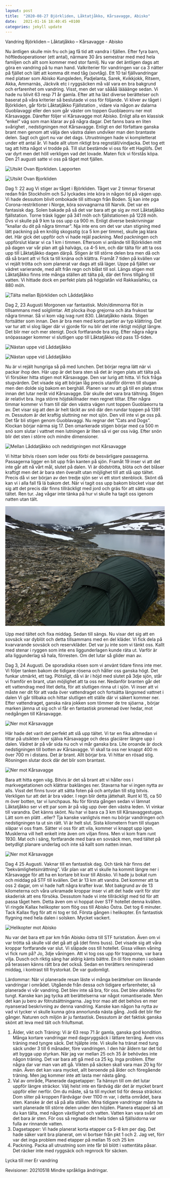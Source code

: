 ```yaml
---
layout: post
title:  "2020-08-27 Björkliden, Låktatjåkko, Kårsavagge, Abisko"
date:   2021-01-16 18:40:45 +0100
categories: jekyll update
---
```

Vandring Björkliden – Låktatjåkko – Kårsavagge - Abisko

Nu äntligen skulle min fru och jag få tid att vandra i fjällen. Efter fyra barn, höftledsoperationer (ett antal), närmare 30 års semestrar med med hela familjen och allt som kommer med stor familj. Nu var det äntligen dags att göra en vandring på tu man hand. Valkriterier för vandringen var ca 3 nätter på fjället och lätt att komma dit med tåg (sovtåg).
Ett 10 tal fjällvandringar med platser som Abisko Kungsleden, Padjelanta, Sarek, Kvikkjokk, Ritsem, Akka,  Ammarnäs, Jäckvik etc i ryggsäcken må väl vara en bra bakgrund och erfarenhet om vandring. Visst, men det var såååå läääänge sedan. Vi hade nu blivit 63 resp 71 år gamla.
Efter att ha läst diverse berättelser och baserat på våra kriterier så beslutade vi oss för följande. 
Vi kliver av tåget i Björkliden, går förbi Låktatjåkko Fjällstation , vidare via någon av dalarna Guoblavaggi eller den som går väster om toppen Guoblaeorru ner mot Kårsavagge. Därefter följer vi Kårsavagge mot Abisko.  Enligt alla en klassisk ”enkel” väg som man klarar av på några dagar.   Det fanns bara en liten svårighet , nedstigningen mot Kårsavagge. Enligt en del författare ganska brant men genom att välja den västra dalen undviker man den brantaste delen.
Sagt och gjort nu var det dags. Utrustningen hade vi kompletterat under ett antal år. Vi hade allt utom riktigt bra regnställ/vindjacka. Det tog ett tag att hitta något vi trodde på. Till slut bestämde vi oss för ett Haglöfs. Det var dyrt men det höll verkligen vad det lovade. Maten fick vi förstås köpa. Den 21 augusti satte vi oss på tåget mot fjällen.

![Utsikt Ovan Bjorkliden. Lapporten](/img/bjorkl/DSC03326.jpg "Lapporten")

![Utsikt Ovan Bjorkliden](/img/bjorkl/DSC02996.JPG "Björkliden")

Dag 1: 22 aug
Vi stiger av tåget i Björkliden.  Tåget var 2 timmar försenat redan från Stockholm och SJ lyckades inte köra in någon tid på vägen upp. Vi hade dessutom blivit ombokade till sittvagn från Boden. Sj kan inte pga Corona-restriktioner i Norge, köra sovvagnarna till Narvik.
Det var en fantasisk dag. Solen bakade på så det var bara att ge sig av mot Låktatjåkko fjällstation. Torne träsk ligger på 341 möh och fjällstationen på  1228 möh. Dvs vi skulle på 9 km ta oss upp ca 900 m. Enligt diverse beskrivningar ”knallar du dit på några timmar”. Nja inte ens om det var utan stigning med lätt packning på en knölig skogsstig (ca 5 km per timme), skulle jag klara det.  Här gick det uppför och vi hade rejäl packning. Med packningen och uppförslut klarar vi ca 1 km i timmen. Eftersom vi anlände till Björkliden mitt på dagen var vår plan att gå halvägs, ca 4-5 km, och där tälta för att ta oss upp till Låktatjåkko dagen därpå. Stigen är till större delen bra men då och då så brant att vi fick ta till knäna och klättra. Framåt 7 tiden på kvällen var vi rejält trötta och som planerat var dags att slå läger. Uppe på fjället var vädret varierande, med allt från regn och blåst till sol. Längs stigen mot Låktatjåkko finns inte många ställen att tälta på, där det finns tillgång till vatten. Vi hittade dock en perfekt plats på högplatån vid Rakkaslahku, ca 880 möh.

![Tälta mellan Björkliden och Låddatjåkko](/img/bjorkl/DSC03006.JPG "Tälta")

Dag 2, 23 Augusti
Morgonen var fantastisk. Moln/dimmorna flöt in tillsammans med solglimtar. Att plocka ihop grejorna och äta frukost tar några timmar. Så vi kom väg ivag runt 830.  Låktatjåkko nästa. Stigen fortsätter som innan. Den är bra men med korta partier av typ klättring. Det var tur att vi slog läger där vi gjorde för nu blir det inte riktigt möjligt längre. Det blir mer och mer stenigt. Dock fortfarande bra stig. Efter några några snöpassager kommer vi slutligen upp till Låktatjåkko vid pass  13-tiden. 

![Nästan uppe vid Låddatjåkko](/img/bjorkl/20200823_101411.jpg "Där har vi gått") 

![Nästan uppe vid Låddatjåkko](/img/bjorkl/DSC03360.JPG "Låddatjåkko") 

Nu är vi rejält hungriga så på med lunchen. Det börjar regna lätt när vi packar ihop den. Här upp är det bara sten så det är ingen plats att tälta på. Vi försöker hitta stigen mot Kårsavagge. Den  var lurig att hitta. Vi fick fråga stugvärden. Det visade sig att början låg precis utanför dörren till stugan men den dolde sig bakom en berghäll. Planen var nu att gå till en plats strax innan det lutar neråt vid Kårsavagge. Där skulle det vara bra tältning. Stigen är relativt bra. Inga större höjdskillnader men regnet tilltar. Efter några timmar kommer vi fram till där den västra vägen runt  toppen Guoblaeorru ta av. Det visar sig att den är helt täckt av snö där den rundar toppen på 1391 m. Dessutom är det kraftig sluttning ner mot sjön. Den vill inte vi ge oss på. Det får bli stigen genom  Guoblavaggi. Nu regnar det ”Cats and Dogs”. Klockan börjar närma sig 17.  Den omarkerade stigen börjar med ca 500 m snö som slutar i vattnet men lutningen är liten så vi ger oss iväg. Efter snön blir det sten i större och mindre dimensioner.

![Mellan Låddatjåkko och nedstigningen mot Kårsavagge](/img/bjorkl/20200824_100933.jpg "Bara Sten") 

 Vi hittar bitvis rösen som leder oss förbi de besvärligare passagerna.  Passagerna ligger en bit upp från kanten på sjön. Framåt 19 inser vi att det inte går att nå vårt mål, slutet på dalen. Vi är dödströtta, blöta och det blåser kraftigt men det är bara sten överallt utan möjlighet till att slå upp tältet. Precis då vi ser början av den tredje sjön ser vi ett stort stenblock. Skönt då kan vi i alla fall få lä bakom det. När vi tagit oss upp bakom blocket visar det sig att det precis där finns tillräckligt med jord och gräs för att sätta upp tältet. Ren tur. Jag vågar inte tänka på hur vi skulle ha tagit oss igenom natten utan tält. 
 
 ![Mellan Låddatjåkko och nedstigningen mot Kårsavagge](/img/bjorkl/påvägMotKårsavagge.jpg "Bara Sten") 
 
 Upp med tältet och fixa middag. Sedan till sängs. Nu visar det sig att en sovsäck var dyblöt och detta tillsammans med en del kläder. Vi fick dela på kvarvarande sovsäck och reservkläder. Det var ju inte som vi tänkt oss. Kallt med stenar i ryggen som inte ens liggunderlagen kunde räta ut. Varför är alla liggunderlag så hala, förresten. Om det lutar så glider man av.

Dag 3, 24 Augusti.
De sporadiska rösen som vi använt tidare finns inte mer. Vi följer tanken bakom de tidigare rösena och håller oss ganska högt. Det funkar utmärkt, ett tag.  Plötsligt, då vi är i höjd med slutet på 3dje sjön, står vi framför en brant,  utan möjlighet att ta oss ner. Nedanför branten går det ett vattendrag med litet delta, för att slutligen rinna ut i sjön. Vi inser att vi måste ner dit för att vada över vattendraget och fortsätta längsmed vattnet i dalen  Vi går tillbaka och hittar slutligen ett ställe där vi säkert kommer ner. Efter vattendraget, ganska nära jokken som tömmer de tre sjöarna , börjar marken jämna ut sig och vi får en fantastisk promenad över hedar, mot nedgången till Kårsavagge. 

 ![Ner mot Kårsavagge](/img/bjorkl/DSC03012.JPG "Ner mot Kårsavagge") 

Här hade det varit det perfekt att slå upp tältet. Vi tar en fika alltmedan vi tittar på utsikten över själva Kårsavagge och dess glaciärer längre upp i dalen. Vädret är på vår sida nu och vi mår ganska bra. Lite oroande är dock nedstigningen till botten av Kårsavagge. Vi skall ta oss ner knappt 400 m över 700 m i distans. Det är brant. Allt börjar bra. Vi hittar en rösad stig. Rösningen slutar dock där det blir som brantast. 

 ![Ner mot Kårsavagge](/img/bjorkl/DSC03372.JPG "Nerfarten")

 Bara att hitta egen väg. Bitvis är det så brant att vi håller oss i markvegetationen och klättrar baklänges ner. Stavarna har vi ingen nytta av alls. Visst det finns tuvor att sätta foten på och antydan till stig bitvis. Verkligen tur att det är bra väder. I regn blir detta jättehalt. Runt kl 15, ca 50 m över botten, tar vi lunchpaus. Nu för första gången sedan vi lämnat Låktatjåkko ser vi ett par som är på väg upp över den västra leden. Vi vinkar till varandra. Det känns skönt. Nu har vi bara ca 3 km till Kårsavaggestugan. Lätt som en plätt ..eller?
Tja kanske vanligtvis men nu börjar vandringen och nedstigningen ta ut sin rätt. Vi är helt slut. Sista kilometern fram till stugan släpar vi oss fram. Sätter vi oss för att vila, kommer vi knappt upp igen. Musklerna vill helt enkelt inte även om viljan finns. Men vi kom fram runt 1930. Mat och i säng, fortfarande med bara en sovsäck men, med tältet på betydligt planare underlag och inte så kallt som natten innan.

 ![Ner mot Kårsavagge](/img/bjorkl/DSC03377.JPG "Nerfarten")

Dag 4 25 Augusti.
Vaknar till en fantastisk dag. Och tänk här finns det ”bekvämlighetsinrättning”. Vår plan var att vi skulle ha kommit längre ner i Kårsavagge för att ha en kortare bit kvar till Abisko. Vi hade ju bokat rum och middag  på STF till kvällen. Det är 13 km att vandra. Det kommer att ta oss 2 dagar, om vi hade haft några krafter kvar. Mot bakgrund av de 13 kilometerna och våra urkramade kroppar inser vi att det hade varit för stor skaderisk att ens försöka. Dessutom hade vi inte tillräckligt med tid för att passa tåget hem. Detta även om vi hoppat över STF hotellet denna kvällen.
Vi ringde Kallax helikopter som flög oss till Abisko Östra. Det tog 6 minuter. Tack Kallax flyg för att ni tog er tid.
Första gången i helikopter. En fantastisk flygning med hela dalen i solsken. Mycket vackert.

 ![Helikopter mot Abisko](/img/bjorkl/DSC03040.JPG "Helikopter")

Nu var det bara ett par km från Abisko östra till STF turistation. Även om vi var trötta så skulle väl det gå att gå (det finns buss). Det visade sig att våra kroppar fortfarande var slut. Vi släpade oss till hotellet. Gissa vilken våning vi fick rum på? Jo, 3dje våningen. Att vi tog oss upp för trapporna, var bara vilja. 
Dusch och riktig säng har aldrig känts bättre. En öl före maten i solsken på terassen känns rätt bra det också. Sedan en trerätters reninspirerad middag, i kontrast till frystorkat. De var gudomligt.

Lärdommar:
När vi planerade resan läste vi många berättelser om liknande vandringar i området. Utgående från dessa och tidigare erfarenheter, så planerade vi vår vandring. Det blev inte så bra, för oss. Det blev alldeles för tungt. Kanske kan jag tycka att berättelserna var något romantiserade. Men det kan ju bero av fötrutsättningarna.
Jag tror mao att det behövs en mer nyanserad beskrivning av denna vandring.
Kanske kan någon ha nytta av vad vi tycker vi skulle kunna göra annorlunda nästa gång.
Jodå det blir fler gånger. Naturen och miljön är ju fantastisk. Dessutom är det faktisk ganska skönt att leva med tält och friluftsmat.

1. Ålder, vikt och Träning:
Vi är 63 resp 71 år gamla, ganska god kondition. Många kortare vandringar med dagsryggsäck i lättare terräng. Även viss träning med tyngre säck. Det hjälpte inte. 
Vi skulle ha tränat med tung säck under 3 till 6 månader, före vandringen. I den här åldern tar det tid att bygga upp styrkan.
När jag var mellan 25 och 35 år behövdes inte någon träning. Det var bara att gå med ca 25 kg. Inga problem. Efter några dar var man van att gå.
Vikten på säcken skall vara max 20 kg för män. Även det kan vara mycket, allt beroende på ålder och föregående träning. Men jag kommer inte att lasta mer nästa gång.
2. Val av område, Planerade dagsetapper:
Ta hänsyn till om det lutar uppför längre sträckor. Välj helst inte en färdväg där det är mycket brant uppför eller nerför. Om du måste, så ta till mycket tid för dessa sträckor. Dom sliter på kroppen
Färdvägar över 1100 m var, i detta området, bara sten. Kanske är det så på alla ställen. Mina tidigare vandringar måste ha varit planerade till större delen under den höjden. Planera etapper så att du kan tälta, med någon växtlighet och vatten. Vatten kan vara svårt om det bara är sten. För oss så regnade det hela tiden så fjällsidorna var fulla av rinnande vatten.
3. Dagsetapper:
Vi hade planerat korta etapper ca 5-8 km per dag. Det hade säker varit bra planerat, om vi bortser från pkt 1 och 2.  Jag vet, förr var det inga problem med etapper på mellan 15 och 25 km
4. Packning.
Packa all utrustning som inte får bli blött i vattentäta påsar. Det räcker inte med ryggsäck och regnrock för säcken.  

Lycka till mer Er vandring

Revisioner:
20210518 Mindre språkliga ändringar. 

